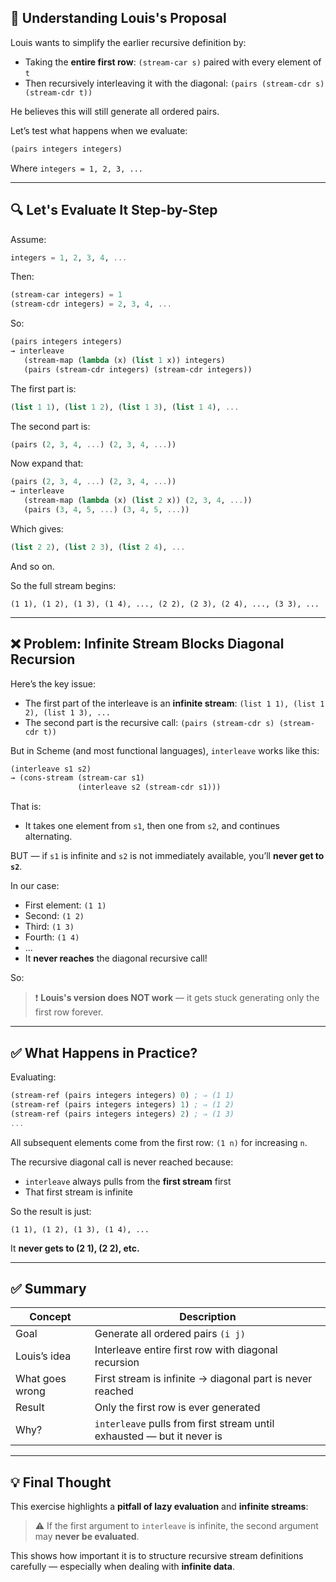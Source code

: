 ## 🧠 Understanding Louis's Proposal

Louis wants to simplify the earlier recursive definition by:
- Taking the **entire first row**: `(stream-car s)` paired with every element of `t`
- Then recursively interleaving it with the diagonal: `(pairs (stream-cdr s) (stream-cdr t))`

He believes this will still generate all ordered pairs.

Let’s test what happens when we evaluate:

```scheme
(pairs integers integers)
```

Where `integers = 1, 2, 3, ...`

---

## 🔍 Let's Evaluate It Step-by-Step

Assume:

```scheme
integers = 1, 2, 3, 4, ...
```

Then:

```scheme
(stream-car integers) = 1
(stream-cdr integers) = 2, 3, 4, ...
```

So:

```scheme
(pairs integers integers)
→ interleave
   (stream-map (lambda (x) (list 1 x)) integers)
   (pairs (stream-cdr integers) (stream-cdr integers))
```

The first part is:

```scheme
(list 1 1), (list 1 2), (list 1 3), (list 1 4), ...
```

The second part is:

```scheme
(pairs (2, 3, 4, ...) (2, 3, 4, ...))
```

Now expand that:

```scheme
(pairs (2, 3, 4, ...) (2, 3, 4, ...))
→ interleave
   (stream-map (lambda (x) (list 2 x)) (2, 3, 4, ...))
   (pairs (3, 4, 5, ...) (3, 4, 5, ...))
```

Which gives:

```scheme
(list 2 2), (list 2 3), (list 2 4), ...
```

And so on.

So the full stream begins:

```
(1 1), (1 2), (1 3), (1 4), ..., (2 2), (2 3), (2 4), ..., (3 3), ...
```

---

## ❌ Problem: Infinite Stream Blocks Diagonal Recursion

Here’s the key issue:

- The first part of the interleave is an **infinite stream**: `(list 1 1), (list 1 2), (list 1 3), ...`
- The second part is the recursive call: `(pairs (stream-cdr s) (stream-cdr t))`

But in Scheme (and most functional languages), `interleave` works like this:

```scheme
(interleave s1 s2)
→ (cons-stream (stream-car s1)
               (interleave s2 (stream-cdr s1)))
```

That is:
- It takes one element from `s1`, then one from `s2`, and continues alternating.

BUT — if `s1` is infinite and `s2` is not immediately available, you’ll **never get to `s2`**.

In our case:
- First element: `(1 1)`
- Second: `(1 2)`
- Third: `(1 3)`
- Fourth: `(1 4)`
- ...
- It **never reaches** the diagonal recursive call!

So:

> ❗ **Louis's version does NOT work** — it gets stuck generating only the first row forever.

---

## ✅ What Happens in Practice?

Evaluating:

```scheme
(stream-ref (pairs integers integers) 0) ; ⇒ (1 1)
(stream-ref (pairs integers integers) 1) ; ⇒ (1 2)
(stream-ref (pairs integers integers) 2) ; ⇒ (1 3)
...
```

All subsequent elements come from the first row: `(1 n)` for increasing `n`.

The recursive diagonal call is never reached because:

- `interleave` always pulls from the **first stream** first
- That first stream is infinite

So the result is just:

```
(1 1), (1 2), (1 3), (1 4), ...
```

It **never gets to (2 1), (2 2), etc.**

---

## ✅ Summary

| Concept | Description |
|--------|-------------|
| Goal | Generate all ordered pairs `(i j)` |
| Louis’s idea | Interleave entire first row with diagonal recursion |
| What goes wrong | First stream is infinite → diagonal part is never reached |
| Result | Only the first row is ever generated |
| Why? | `interleave` pulls from first stream until exhausted — but it never is |

---

## 💡 Final Thought

This exercise highlights a **pitfall of lazy evaluation** and **infinite streams**:

> ⚠️ If the first argument to `interleave` is infinite, the second argument may **never be evaluated**.

This shows how important it is to structure recursive stream definitions carefully — especially when dealing with **infinite data**.
